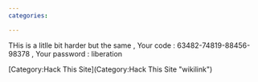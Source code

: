 ```yaml
---
categories:

---
```

THis is a litlle bit harder but the same , Your code :
63482-74819-88456-98378 , Your password : liberation

[Category:Hack This Site](Category:Hack This Site "wikilink")
